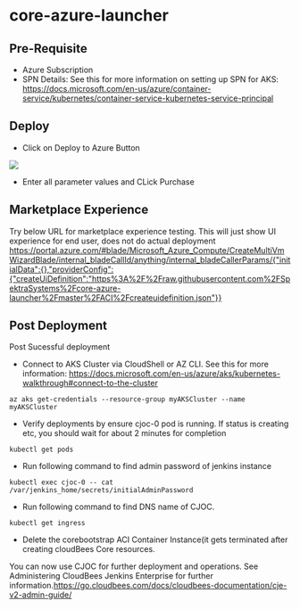 # core-azure-launcher


## Pre-Requisite
 - Azure Subscription
 - SPN Details: See this for more information on setting up SPN for AKS: https://docs.microsoft.com/en-us/azure/container-service/kubernetes/container-service-kubernetes-service-principal

 
 
 ## Deploy
 
 - Click on Deploy to Azure Button

<a href="https://portal.azure.com/#create/Microsoft.Template/uri/https%3A%2F%2Fraw.githubusercontent.com%2FSpektraSystems%2Fcore-azure-launcher%2Fmaster%2FACI%2FmainTemplate.json" target="_blank">
    <img src="http://azuredeploy.net/deploybutton.png"/>
</a>

- Enter all parameter values and CLick Purchase
## Marketplace Experience

Try below URL for marketplace experience testing.  This will just show UI experience for end user, does not do actual deployment
https://portal.azure.com/#blade/Microsoft_Azure_Compute/CreateMultiVmWizardBlade/internal_bladeCallId/anything/internal_bladeCallerParams/{"initialData":{},"providerConfig":{"createUiDefinition":"https%3A%2F%2Fraw.githubusercontent.com%2FSpektraSystems%2Fcore-azure-launcher%2Fmaster%2FACI%2Fcreateuidefinition.json"}}

## Post Deployment
Post Sucessful deployment
- Connect to AKS Cluster via CloudShell or AZ CLI. See this for more information: https://docs.microsoft.com/en-us/azure/aks/kubernetes-walkthrough#connect-to-the-cluster
 ```
az aks get-credentials --resource-group myAKSCluster --name myAKSCluster
 ```
- Verify deployments by ensure cjoc-0 pod is running. If status is creating etc, you should wait for about 2 minutes for completion
 ```
kubectl get pods
 ```
- Run following command to find admin password of jenkins instance
 ```
kubectl exec cjoc-0 -- cat /var/jenkins_home/secrets/initialAdminPassword
 ```
- Run following command to find DNS name of CJOC.
 ```
 kubectl get ingress
 ```

- Delete the corebootstrap ACI Container Instance(it gets terminated after creating cloudBees Core resources. 

You can now use CJOC for further deployment and operations. See Administering CloudBees Jenkins Enterprise for further information.https://go.cloudbees.com/docs/cloudbees-documentation/cje-v2-admin-guide/


 
